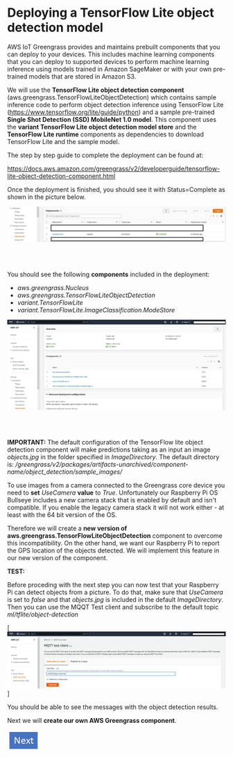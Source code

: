 # Deploying a TensorFlow Lite object detection model 

AWS IoT Greengrass provides and maintains prebuilt components that you can deploy to your devices. This includes machine learning components that you can deploy to supported devices to perform machine learning inference using models trained in Amazon SageMaker or with your own pre-trained models that are stored in Amazon S3. 

We will use the **TensorFlow Lite object detection component** (aws.greengrass.TensorFlowLiteObjectDetection) which contains sample inference code to perform object detection inference using TensorFlow Lite (https://www.tensorflow.org/lite/guide/python) and a sample pre-trained **Single Shot Detection (SSD) MobileNet 1.0 model**. 
This component uses the **variant TensorFlow Lite object detection model store** and the **TensorFlow Lite runtime** components as dependencies to download TensorFlow Lite and the sample model. 


The step by step guide to complete the deployment can be found at: 

https://docs.aws.amazon.com/greengrass/v2/developerguide/tensorflow-lite-object-detection-component.html




Once the deployment is finished, you should see it with Status=Complete as shown in the picture below. 




![Deployment Status](deplocompleted.jpg)

<br/><br/>



You should see the following **components** included in the deployment: 

* *aws.greengrass.Nucleus*
* *aws.greengrass.TensorFlowLiteObjectDetection*
* *variant.TensorFlowLite*
* *variant.TensorFlowLite.ImageClassification.ModeStore*




![Components in the Deployment](deployment_components.jpg)

<br/><br/>

**IMPORTANT:**
 The default configuration of the TensorFlow lite object detection component will make predictions taking as an input an image *objects.jpg* in the folder specified in *ImageDirectory*. The default directory is:  */greengrass/v2/packages/artifacts-unarchived/component-name/object_detection/sample_images/*


To use images from a camera connected to the Greengrass core device you need to **set** *UseCamera* **value** to *True*. 
Unfortunately our Raspberry Pi OS Bullseye includes a new camera stack that is enabled by default and isn't compatible. If you enable the legacy camera stack it will not work either - at least with the 64 bit version of the OS. 


Therefore we will create a **new version of aws.greengrass.TensorFlowLiteObjectDetection** component to overcome this incompatibility.
On the other hand, we want our Raspberry Pi to report the GPS location of the objects detected. 
We will implement this feature in our new version of the component. 




**TEST:**

Before proceding with the next step you can now test that your Raspberry Pi can detect objects from a picture. To do that, make sure that *UseCamera* is set to *false* and
that *objects.jpg* is included in the default *ImageDirectory*. Then you can use the MQQT Test client and subscribe to the default topic *ml/tflite/object-detection*


[![mqtt](mqtt_topic.png)]


You should be able to see the messages with the object detection results. 

Next we will **create our own AWS Greengrass component**.

[![Next](../next.jpg)](https://github.com/notariop/cv_demo_workshop/blob/main/3.-Create_Greengrass_component/3.-step.md)